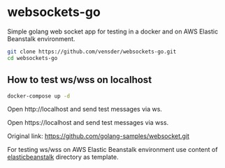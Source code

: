 # websockets-go
Simple golang web socket app for testing in a docker and on AWS Elastic Beanstalk environment.

```bash
git clone https://github.com/vensder/websockets-go.git
cd websockets-go
```

## How to test ws/wss on localhost

```bash
docker-compose up -d
```

Open http://localhost and send test messages via ws.

Open https://localhost and send test messages via wss.

Original link: https://github.com/golang-samples/websocket.git

For testing ws/wss on AWS Elastic Beanstalk environment use content of [elasticbeanstalk](elasticbeanstalk) directory as template.
